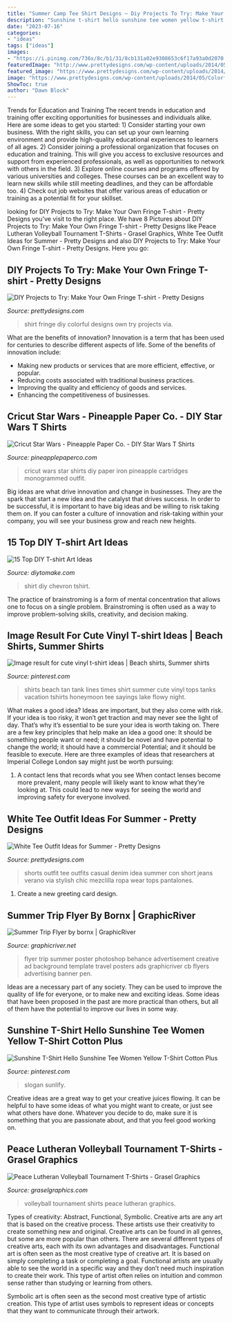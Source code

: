 ```yaml
---
title: "Summer Camp Tee Shirt Designs ~ Diy Projects To Try: Make Your Own Fringe T-shirt"
description: "Sunshine t-shirt hello sunshine tee women yellow t-shirt cotton plus"
date: "2023-07-16"
categories:
- "ideas"
tags: ["ideas"]
images:
- "https://i.pinimg.com/736x/8c/b1/31/8cb131a02e9308653c6f17a93a0d2070.jpg"
featuredImage: "http://www.prettydesigns.com/wp-content/uploads/2014/05/Casual-White-Tee-Outfit-Idea-with-Denim-Shorts.jpg"
featured_image: "https://www.prettydesigns.com/wp-content/uploads/2014/05/Colorful-T-shirt.jpg"
image: "https://www.prettydesigns.com/wp-content/uploads/2014/05/Colorful-T-shirt.jpg"
ShowToc: true
author: "Dawn Block"
---
```



Trends for Education and Training
The recent trends in education and training offer exciting opportunities for businesses and individuals alike. Here are some ideas to get you started: 1) Consider starting your own business. With the right skills, you can set up your own learning environment and provide high-quality educational experiences to learners of all ages. 2) Consider joining a professional organization that focuses on education and training. This will give you access to exclusive resources and support from experienced professionals, as well as opportunities to network with others in the field. 3) Explore online courses and programs offered by various universities and colleges. These courses can be an excellent way to learn new skills while still meeting deadlines, and they can be affordable too. 4) Check out job websites that offer various areas of education or training as a potential fit for your skillset.

	

		
looking for DIY Projects to Try: Make Your Own Fringe T-shirt - Pretty Designs you've visit to the right place. We have 8 Pictures about DIY Projects to Try: Make Your Own Fringe T-shirt - Pretty Designs like Peace Lutheran Volleyball Tournament T-Shirts - Grasel Graphics, White Tee Outfit Ideas for Summer - Pretty Designs and also DIY Projects to Try: Make Your Own Fringe T-shirt - Pretty Designs. Here you go:
		
    
## DIY Projects To Try: Make Your Own Fringe T-shirt - Pretty Designs

<img loading=lazy src="https://www.prettydesigns.com/wp-content/uploads/2014/05/Colorful-T-shirt.jpg" onerror="this.onerror=null;this.src='https://tse4.mm.bing.net/th?id=OIP.JNYNmHKI4bJvMmlvchPi7QHaHa&amp;pid=15.1';" alt="DIY Projects to Try: Make Your Own Fringe T-shirt - Pretty Designs">

_Source: prettydesigns.com_

>shirt fringe diy colorful designs own try projects via. 

	

What are the benefits of innovation?
Innovation is a term that has been used for centuries to describe different aspects of life. Some of the benefits of innovation include: 
- Making new products or services that are more efficient, effective, or popular.
- Reducing costs associated with traditional business practices.
- Improving the quality and efficiency of goods and services. 
- Enhancing the competitiveness of businesses.

    
## Cricut Star Wars - Pineapple Paper Co. - DIY Star Wars T Shirts

<img loading=lazy src="https://i1.wp.com/pineapplepaperco.com/wp-content/uploads/2018/06/yodaburnoutshirt.jpg?fit=3024%2C4032&amp;ssl=1" onerror="this.onerror=null;this.src='https://tse4.mm.bing.net/th?id=OIP.IvdJwOyOnXWsPGO31OwN9QHaJ4&amp;pid=15.1';" alt="Cricut Star Wars - Pineapple Paper Co. - DIY Star Wars T Shirts">

_Source: pineapplepaperco.com_

>cricut wars star shirts diy paper iron pineapple cartridges monogrammed outfit. 

	

Big ideas are what drive innovation and change in businesses. They are the spark that start a new idea and the catalyst that drives success. In order to be successful, it is important to have big ideas and be willing to risk taking them on. If you can foster a culture of innovation and risk-taking within your company, you will see your business grow and reach new heights.

    
## 15 Top DIY T-shirt Art Ideas

<img loading=lazy src="https://www.diytomake.com/wp-content/uploads/2017/05/DIY-Chevron-Tshirt.jpg" onerror="this.onerror=null;this.src='https://tse4.mm.bing.net/th?id=OIP.TED9XPh7n8ztCzQ14dMRiwHaKV&amp;pid=15.1';" alt="15 Top DIY T-shirt Art Ideas">

_Source: diytomake.com_

>shirt diy chevron tshirt. 

	

The practice of brainstroming is a form of mental concentration that allows one to focus on a single problem. Brainstroming is often used as a way to improve problem-solving skills, creativity, and decision making.

    
## Image Result For Cute Vinyl T-shirt Ideas | Beach Shirts, Summer Shirts

<img loading=lazy src="https://i.pinimg.com/originals/45/23/b9/4523b969bae783ce7cc32905af372fc9.jpg" onerror="this.onerror=null;this.src='https://tse3.mm.bing.net/th?id=OIP.9kdQ5iH8fp8ax_B0qXvi5wHaLH&amp;pid=15.1';" alt="Image result for cute vinyl t-shirt ideas | Beach shirts, Summer shirts">

_Source: pinterest.com_

>shirts beach tan tank lines times shirt summer cute vinyl tops tanks vacation tshirts honeymoon tee sayings lake flowy night. 

	

What makes a good idea?
Ideas are important, but they also come with risk. If your idea is too risky, it won’t get traction and may never see the light of day. That’s why it’s essential to be sure your idea is worth taking on. There are a few key principles that help make an idea a good one: It should be something people want or need; it should be novel and have potential to change the world; it should have a commercial Potential; and it should be feasible to execute. Here are three examples of ideas that researchers at Imperial College London say might just be worth pursuing: 
1. A contact lens that records what you see When contact lenses become more prevalent, many people will likely want to know what they’re looking at. This could lead to new ways for seeing the world and improving safety for everyone involved.

    
## White Tee Outfit Ideas For Summer - Pretty Designs

<img loading=lazy src="http://www.prettydesigns.com/wp-content/uploads/2014/05/Casual-White-Tee-Outfit-Idea-with-Denim-Shorts.jpg" onerror="this.onerror=null;this.src='https://tse4.mm.bing.net/th?id=OIP.EBbUEkzOvqN8Ibfs1wUR0wHaK3&amp;pid=15.1';" alt="White Tee Outfit Ideas for Summer - Pretty Designs">

_Source: prettydesigns.com_

>shorts outfit tee outfits casual denim idea summer con short jeans verano via stylish chic mezclilla ropa wear tops pantalones. 

	

1. Create a new greeting card design.

    
## Summer Trip Flyer By Bornx | GraphicRiver

<img loading=lazy src="https://s3.envato.com/files/228804882/01_preview1.jpg" onerror="this.onerror=null;this.src='https://tse3.mm.bing.net/th?id=OIP.OOU15JYDVqK5N-2B-L10qQHaKe&amp;pid=15.1';" alt="Summer Trip Flyer by bornx | GraphicRiver">

_Source: graphicriver.net_

>flyer trip summer poster photoshop behance advertisement creative ad background template travel posters ads graphicriver cb flyers advertising banner pen. 

	

Ideas are a necessary part of any society. They can be used to improve the quality of life for everyone, or to make new and exciting ideas. Some ideas that have been proposed in the past are more practical than others, but all of them have the potential to improve our lives in some way.

    
## Sunshine T-Shirt Hello Sunshine Tee Women Yellow T-Shirt Cotton Plus

<img loading=lazy src="https://i.pinimg.com/736x/8c/b1/31/8cb131a02e9308653c6f17a93a0d2070.jpg" onerror="this.onerror=null;this.src='https://tse3.mm.bing.net/th?id=OIP.plP3HFDbSnK1dSEp7NdMTQHaHH&amp;pid=15.1';" alt="Sunshine T-Shirt Hello Sunshine Tee Women Yellow T-Shirt Cotton Plus">

_Source: pinterest.com_

>slogan sunlify. 

	

Creative ideas are a great way to get your creative juices flowing. It can be helpful to have some ideas of what you might want to create, or just see what others have done. Whatever you decide to do, make sure it is something that you are passionate about, and that you feel good working on.

    
## Peace Lutheran Volleyball Tournament T-Shirts - Grasel Graphics

<img loading=lazy src="https://www.graselgraphics.com/wp-content/uploads/2018/09/Peace-Lutheran-Volleyball-Tournament.jpg" onerror="this.onerror=null;this.src='https://tse2.mm.bing.net/th?id=OIP.ZstTRAFJE8GCtu2lcCfZJwHaFj&amp;pid=15.1';" alt="Peace Lutheran Volleyball Tournament T-Shirts - Grasel Graphics">

_Source: graselgraphics.com_

>volleyball tournament shirts peace lutheran graphics. 

	

Types of creativity: Abstract, Functional, Symbolic.
Creative arts are any art that is based on the creative process. These artists use their creativity to create something new and original. Creative arts can be found in all genres, but some are more popular than others. There are several different types of creative arts, each with its own advantages and disadvantages.
Functional art is often seen as the most creative type of creative art. It is based on simply completing a task or completing a goal. Functional artists are usually able to see the world in a specific way and they don’t need much inspiration to create their work. This type of artist often relies on intuition and common sense rather than studying or learning from others.

 Symbolic art is often seen as the second most creative type of artistic creation. This type of artist uses symbols to represent ideas or concepts that they want to communicate through their artwork.

